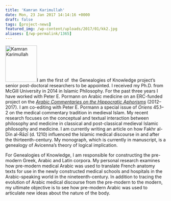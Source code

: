 ```yaml
---
title: 'Kamran Karimullah'
date: Mon, 23 Jan 2017 14:14:16 +0000
draft: false
tags: [project-news]
featured_img: /wp-content/uploads/2017/01/kk2.jpg
aliases: [/wp-permalink/1365]
---
```


<div class="entry-post"><img class="alignleft size-full wp-image-1291" src="/wp-content/uploads/2017/01/kk2.jpg" alt="Kamran Karimullah " width="99" height="114" />I am the first of  the Genealogies of Knowledge project’s senior post-doctoral researchers to be appointed. I received my Ph.D. from McGill University in 2014 in Islamic Philosophy. For the past three years I have worked with Peter E. Pormann on Arabic medicine on an ERC-funded project on the <em><a href="http://www.alc.manchester.ac.uk/classics-and-ancient-history/research/projects/arabic-commentaries-on-the-hippocratic-aphorisms/">Arabic Commentaries on the Hippocratic Aphorisms</a></em> (2012–2017). I am co-editing with Peter E. Pormann a special issue of <em>Oriens</em> 45.1–2 on the medical commentary tradition in medieval Islam. My recent research focuses on the conceptual and textual interaction between philosophy and medicine in classical and post-classical medieval Islamic philosophy and medicine. I am currently writing an article on how Fakhr al-Dīn al-Rāzī (d. 1210) influenced the Islamic medical discourse in and after the thirteenth-century. My monograph, which is currently in manuscript, is a genealogy of Avicenna’s theory of logical implication.

For Genealogies of Knowledge, I am responsible for constructing the pre-modern Greek, Arabic and Latin corpora. My personal research examines how pre-modern medical Arabic was used to translate French anatomy texts for use in the newly constructed medical schools and hospitals in the Arabic-speaking world in the nineteenth-century. In addition to tracing the evolution of Arabic medical discourse from the pre-modern to the modern, my ultimate objective is to see how pre-modern Arabic was used to articulate new ideas about the nature of the body.</div>